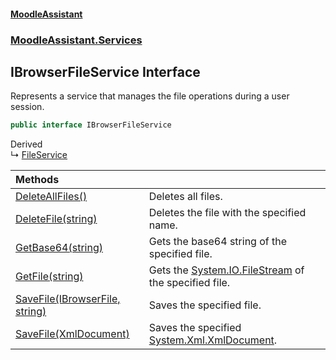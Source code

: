 #### [MoodleAssistant](index.md 'index')
### [MoodleAssistant.Services](MoodleAssistant.Services.md 'MoodleAssistant.Services')

## IBrowserFileService Interface

Represents a service that manages the file operations during a user session.

```csharp
public interface IBrowserFileService
```

Derived  
&#8627; [FileService](MoodleAssistant.Services.FileService.md 'MoodleAssistant.Services.FileService')

| Methods | |
| :--- | :--- |
| [DeleteAllFiles()](MoodleAssistant.Services.IBrowserFileService.DeleteAllFiles().md 'MoodleAssistant.Services.IBrowserFileService.DeleteAllFiles()') | Deletes all files. |
| [DeleteFile(string)](MoodleAssistant.Services.IBrowserFileService.DeleteFile(string).md 'MoodleAssistant.Services.IBrowserFileService.DeleteFile(string)') | Deletes the file with the specified name. |
| [GetBase64(string)](MoodleAssistant.Services.IBrowserFileService.GetBase64(string).md 'MoodleAssistant.Services.IBrowserFileService.GetBase64(string)') | Gets the base64 string of the specified file. |
| [GetFile(string)](MoodleAssistant.Services.IBrowserFileService.GetFile(string).md 'MoodleAssistant.Services.IBrowserFileService.GetFile(string)') | Gets the [System.IO.FileStream](https://docs.microsoft.com/en-us/dotnet/api/System.IO.FileStream 'System.IO.FileStream') of the specified file. |
| [SaveFile(IBrowserFile, string)](MoodleAssistant.Services.IBrowserFileService.SaveFile(Microsoft.AspNetCore.Components.Forms.IBrowserFile,string).md 'MoodleAssistant.Services.IBrowserFileService.SaveFile(Microsoft.AspNetCore.Components.Forms.IBrowserFile, string)') | Saves the specified file. |
| [SaveFile(XmlDocument)](MoodleAssistant.Services.IBrowserFileService.SaveFile(System.Xml.XmlDocument).md 'MoodleAssistant.Services.IBrowserFileService.SaveFile(System.Xml.XmlDocument)') | Saves the specified [System.Xml.XmlDocument](https://docs.microsoft.com/en-us/dotnet/api/System.Xml.XmlDocument 'System.Xml.XmlDocument'). |
